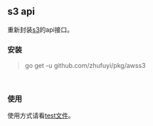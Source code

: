 ## s3 api

重新封装[s3](github.com/aws/aws-sdk-go/service/s3)的api接口。

### 安装

> go get -u github.com/zhufuyi/pkg/awss3

<br>

### 使用

使用方式请看[test文件](./awss3_test.go)。